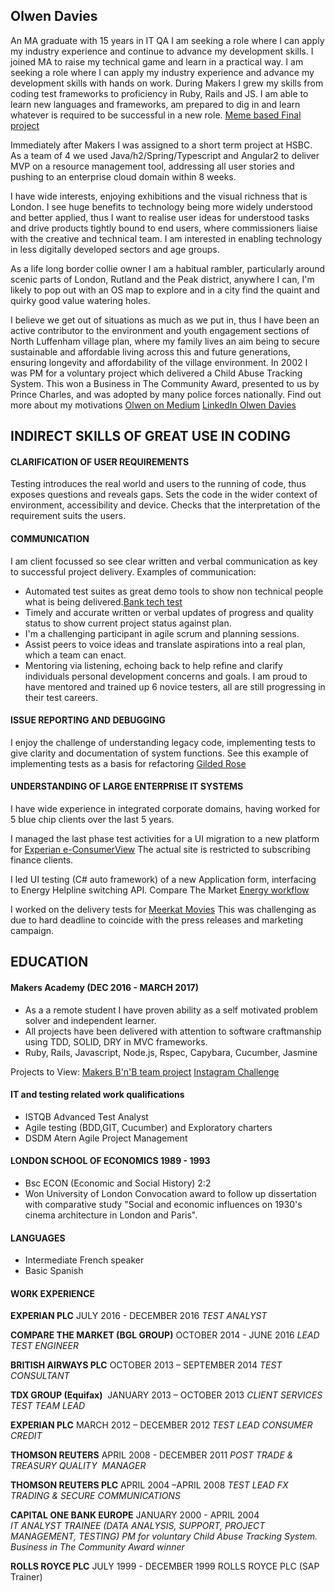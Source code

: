 ## Olwen Davies 

 An MA graduate with 15 years in IT QA I am seeking a role where I can apply my industry experience and continue to advance my development skills.  I joined MA to raise my technical game and learn in a practical way. I am seeking a role where I can apply my industry experience and advance my development skills with hands on work. During Makers I grew my skills from coding test frameworks to proficiency in Ruby, Rails and JS. I am able to learn new languages and frameworks, am prepared to dig in and learn whatever is required to be successful in a new role. [Meme based Final project](https://bemymeme.herokuapp.com/) 

Immediately after Makers I was assigned to a short term project at HSBC. As a team of 4 we used Java/h2/Spring/Typescript and Angular2 to deliver MVP on a resource management tool, addressing all user stories and pushing to an enterprise cloud domain within 8 weeks.

I have wide interests, enjoying exhibitions and the visual richness that is London. I see huge benefits to technology being more widely understood and better applied, thus I want to  realise user ideas for understood tasks and drive products tightly bound to end users, where commissioners liaise with the creative and technical team.  I am interested in enabling technology in less digitally developed sectors and age groups. 

As a life long border collie owner I am a habitual rambler, particularly around scenic parts of London, Rutland and the Peak district, anywhere I can, I'm likely to pop out with an OS map to explore and in a city find the quaint and quirky good value watering holes.

I believe we get out of situations as much as we put in, thus I have been an active contributor to the environment and youth engagement sections of North Luffenham village plan, where my family lives an aim being to secure  sustainable and affordable living across this and future generations, ensuring longevity and affordability of the village environment. In 2002 I was PM for a voluntary project which delivered a Child Abuse Tracking System. This won a Business in The Community Award, presented to us by Prince Charles, and was adopted by many police forces nationally.
Find out more about my motivations [Olwen on Medium](https://medium.com/@olwend)
[LinkedIn Olwen Davies](https://www.linkedin.com/in/olwen-davies-1a6a666/)

## INDIRECT SKILLS OF GREAT USE IN CODING

#### CLARIFICATION OF USER REQUIREMENTS
Testing introduces the real world and users to the running of code, thus exposes questions and reveals gaps.  Sets the code in the wider context of environment, accessibility and device. Checks that the interpretation of the requirement suits the users.

#### COMMUNICATION 
I am client focussed so see clear written and verbal communication as key to successful project delivery.
Examples of communication:
- Automated test suites as great demo tools to show non technical people what is being delivered.[Bank tech test](https://github.com/olwend/bank_tech_test)
- Timely and accurate written or verbal updates of progress and quality status to show current project status against plan.
- I'm a challenging participant in agile scrum and planning sessions.
- Assist peers to voice ideas and translate aspirations into a real plan, which a team can enact.
- Mentoring via listening, echoing back to help refine and clarify individuals personal development concerns and goals. I am proud to have mentored and trained up 6 novice testers, all are still progressing in their test careers.

#### ISSUE REPORTING AND DEBUGGING
I enjoy the challenge of understanding legacy code, implementing tests to give clarity and documentation of system functions.
See this example of implementing tests as a basis for refactoring [Gilded Rose](https://github.com/olwend/Gilded_rose) 

#### UNDERSTANDING OF LARGE ENTERPRISE IT SYSTEMS
I have wide experience in integrated corporate domains, having worked for 5 blue chip clients over the last 5 years.

I managed the last phase test activities for a UI migration to a new platform for [Experian e-ConsumerView](http://www.experian.co.uk/consumer-information/econsumerview.html)
The actual site is restricted to subscribing finance clients. 

I led UI testing (C# auto framework) of a new Application form, interfacing to Energy Helpline switching API.
Compare The Market [Energy workflow](https://energy.comparethemarket.com/energy/v2/)

I worked on the delivery tests for [Meerkat Movies](https://www.comparethemarket.com/meerkat/movies)
This was challenging as due to hard deadline to coincide with the press releases and marketing campaign. 

## EDUCATION

#### Makers Academy (DEC 2016 - MARCH 2017)

- As a a remote student I have proven ability as a self motivated problem solver and independent learner.
- All projects have been delivered with attention to software craftmanship using TDD, SOLID, DRY in MVC frameworks.
- Ruby, Rails, Javascript, Node.js, Rspec, Capybara, Cucumber, Jasmine

Projects to View: 
[Makers B'n'B team project](https://byte-2-makersbnb.herokuapp.com/) 
[Instagram Challenge](https://github.com/olwend/instagram-challenge/blob/master/README.md)

#### IT and testing related work qualifications
* ISTQB Advanced Test Analyst
* Agile testing (BDD,GIT, Cucumber) and Exploratory charters
* DSDM Atern Agile Project Management

#### LONDON SCHOOL OF ECONOMICS 1989 - 1993
- Bsc ECON (Economic and Social History) 2:2
- Won University of London Convocation award to follow up dissertation with comparative study
"Social and economic influences on 1930's cinema architecture in London and Paris".

#### LANGUAGES
- Intermediate French speaker
- Basic Spanish

#### WORK EXPERIENCE  
**EXPERIAN PLC** JULY 2016 - DECEMBER 2016
*TEST ANALYST*

**COMPARE THE MARKET (BGL GROUP)**  OCTOBER 2014 - JUNE 2016
*LEAD TEST ENGINEER*

**BRITISH AIRWAYS PLC**  OCTOBER 2013 – SEPTEMBER 2014
*TEST CONSULTANT*

**TDX GROUP (Equifax)**  JANUARY 2013 – OCTOBER 2013
*CLIENT SERVICES TEST TEAM LEAD*

**EXPERIAN PLC**  MARCH 2012 – DECEMBER 2012
*TEST LEAD CONSUMER CREDIT*  

**THOMSON REUTERS**  APRIL 2008 - DECEMBER 2011
*POST TRADE & TREASURY QUALITY  MANAGER*

**THOMSON REUTERS PLC**  APRIL 2004 –APRIL 2008
*TEST LEAD FX TRADING & SECURE COMMUNICATIONS*

**CAPITAL ONE BANK EUROPE**  JANUARY 2000 - APRIL 2004   
*IT ANALYST TRAINEE  (DATA ANALYSIS, SUPPORT, PROJECT MANAGEMENT, TESTING)*
*_PM for voluntary Child Abuse Tracking System. Business in The Community Award winner_*

**ROLLS ROYCE PLC**  JULY 1999 - DECEMBER 1999 ROLLS ROYCE PLC (SAP Trainer)
